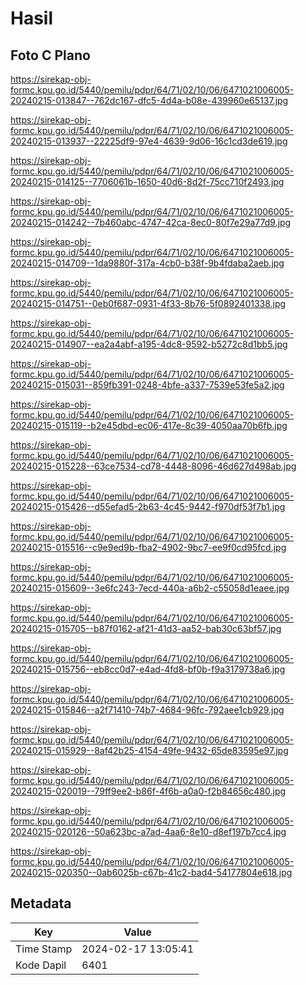 # Hasil

## Foto C Plano

https://sirekap-obj-formc.kpu.go.id/5440/pemilu/pdpr/64/71/02/10/06/6471021006005-20240215-013847--762dc167-dfc5-4d4a-b08e-439960e65137.jpg

https://sirekap-obj-formc.kpu.go.id/5440/pemilu/pdpr/64/71/02/10/06/6471021006005-20240215-013937--22225df9-97e4-4639-9d06-16c1cd3de619.jpg

https://sirekap-obj-formc.kpu.go.id/5440/pemilu/pdpr/64/71/02/10/06/6471021006005-20240215-014125--7706061b-1650-40d6-8d2f-75cc710f2493.jpg

https://sirekap-obj-formc.kpu.go.id/5440/pemilu/pdpr/64/71/02/10/06/6471021006005-20240215-014242--7b460abc-4747-42ca-8ec0-80f7e29a77d9.jpg

https://sirekap-obj-formc.kpu.go.id/5440/pemilu/pdpr/64/71/02/10/06/6471021006005-20240215-014709--1da9880f-317a-4cb0-b38f-9b4fdaba2aeb.jpg

https://sirekap-obj-formc.kpu.go.id/5440/pemilu/pdpr/64/71/02/10/06/6471021006005-20240215-014751--0eb0f687-0931-4f33-8b76-5f0892401338.jpg

https://sirekap-obj-formc.kpu.go.id/5440/pemilu/pdpr/64/71/02/10/06/6471021006005-20240215-014907--ea2a4abf-a195-4dc8-9592-b5272c8d1bb5.jpg

https://sirekap-obj-formc.kpu.go.id/5440/pemilu/pdpr/64/71/02/10/06/6471021006005-20240215-015031--859fb391-0248-4bfe-a337-7539e53fe5a2.jpg

https://sirekap-obj-formc.kpu.go.id/5440/pemilu/pdpr/64/71/02/10/06/6471021006005-20240215-015119--b2e45dbd-ec06-417e-8c39-4050aa70b6fb.jpg

https://sirekap-obj-formc.kpu.go.id/5440/pemilu/pdpr/64/71/02/10/06/6471021006005-20240215-015228--63ce7534-cd78-4448-8096-46d627d498ab.jpg

https://sirekap-obj-formc.kpu.go.id/5440/pemilu/pdpr/64/71/02/10/06/6471021006005-20240215-015426--d55efad5-2b63-4c45-9442-f970df53f7b1.jpg

https://sirekap-obj-formc.kpu.go.id/5440/pemilu/pdpr/64/71/02/10/06/6471021006005-20240215-015516--c9e9ed9b-fba2-4902-9bc7-ee9f0cd95fcd.jpg

https://sirekap-obj-formc.kpu.go.id/5440/pemilu/pdpr/64/71/02/10/06/6471021006005-20240215-015609--3e6fc243-7ecd-440a-a6b2-c55058d1eaee.jpg

https://sirekap-obj-formc.kpu.go.id/5440/pemilu/pdpr/64/71/02/10/06/6471021006005-20240215-015705--b87f0162-af21-41d3-aa52-bab30c63bf57.jpg

https://sirekap-obj-formc.kpu.go.id/5440/pemilu/pdpr/64/71/02/10/06/6471021006005-20240215-015756--eb8cc0d7-e4ad-4fd8-bf0b-f9a3179738a6.jpg

https://sirekap-obj-formc.kpu.go.id/5440/pemilu/pdpr/64/71/02/10/06/6471021006005-20240215-015846--a2f71410-74b7-4684-96fc-792aee1cb929.jpg

https://sirekap-obj-formc.kpu.go.id/5440/pemilu/pdpr/64/71/02/10/06/6471021006005-20240215-015929--8af42b25-4154-49fe-9432-65de83595e97.jpg

https://sirekap-obj-formc.kpu.go.id/5440/pemilu/pdpr/64/71/02/10/06/6471021006005-20240215-020019--79ff9ee2-b86f-4f6b-a0a0-f2b84656c480.jpg

https://sirekap-obj-formc.kpu.go.id/5440/pemilu/pdpr/64/71/02/10/06/6471021006005-20240215-020126--50a623bc-a7ad-4aa6-8e10-d8ef197b7cc4.jpg

https://sirekap-obj-formc.kpu.go.id/5440/pemilu/pdpr/64/71/02/10/06/6471021006005-20240215-020350--0ab6025b-c67b-41c2-bad4-54177804e618.jpg


## Metadata

| Key        | Value               |
| ---------- | ------------------- |
| Time Stamp | 2024-02-17 13:05:41 |
| Kode Dapil | 6401                |




